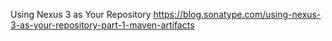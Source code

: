 Using Nexus 3 as Your Repository
https://blog.sonatype.com/using-nexus-3-as-your-repository-part-1-maven-artifacts